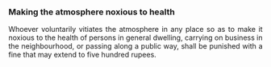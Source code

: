 ### Making the atmosphere noxious to health
<div style="text-align: justify">

Whoever voluntarily vitiates the atmosphere in any place so as to make it noxious to the health of persons in general dwelling, carrying on business in the neighbourhood, or passing along a public way, shall be punished with a fine that may extend to five hundred rupees.

</div>

